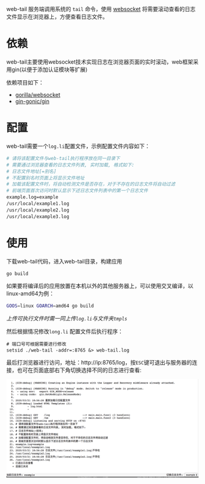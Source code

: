 web-tail 服务端调用系统的 `tail` 命令，使用 [websocket](https://github.com/gorilla/websocket) 将需要滚动查看的日志文件显示在浏览器上，方便查看日志文件。

# 依赖

web-tail主要使用websocket技术实现日志在浏览器页面的实时滚动，web框架采用gin(以便于添加认证模块等扩展)

依赖项目如下：

- [gorilla/websocket](https://github.com/gorilla/websocket)
- [gin-gonic/gin](https://github.com/gin-gonic/gin)

# 配置

web-tail需要一个`log.li`配置文件，示例配置文件内容如下：

~~~bash
# 请将该配置文件与web-tail执行程序放在同一目录下
# 需要通过浏览器查看的日志文件列表, 实时加载, 格式如下:
# 日志文件地址[=别名]
# 不配置别名时页面上将显示文件地址
# 加载该配置文件时，将自动检测文件是否存在，对于不存在的日志文件将自动过滤
# 前端页面首次访问时默认显示下述日志文件列表中的第一个日志文件
example.log=example
/usr/local/example1.log
/usr/local/example2.log
/usr/local/example3.log
~~~

# 使用

下载web-tail代码，进入web-tail目录，构建应用

~~~bash
go build
~~~

如果要将编译后的应用放置在本机以外的其他服务器上，可以使用交叉编译，以linux-amd64为例：

~~~bash
GOOS=linux GOARCH=amd64 go build
~~~

_上传可执行文件时需一同上传`log.li`与文件夹`tmpls`_

然后根据情况修改`long.li` 配置文件后执行程序：

```shell
# 端口号可根据需要进行修改
setsid ./web-tail -addr=:8765 &> web-tail.log
```

最后打浏览器进行访问，地址：http://ip:8765/log，按`ESC`键可退出与服务器的连接，也可在页面底部右下角切换选择不同的日志进行查看:

![image-20200321191047844](assets/image-20200321191047844.png)

